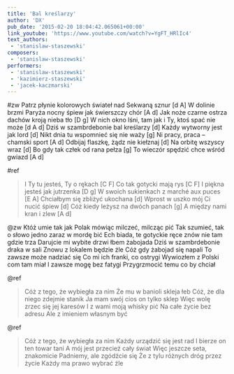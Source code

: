 ```yaml
---
title: 'Bal kreślarzy'
author: 'DX'
pub_date: '2015-02-20 18:04:42.065061+00:00'
link_youtube: 'https://www.youtube.com/watch?v=YgFT_HRlIc4'
text_authors:
 - 'stanislaw-staszewski'
composers:
 - 'stanislaw-staszewski'
performers:
 - 'stanislaw-staszewski'
 - 'kazimierz-staszewski'
 - 'jacek-kaczmarski'
---
```


#zw
Patrz płynie kolorowych świateł nad Sekwaną sznur [d A] 
W dolinie brzmi Paryża nocny śpiew jak świerszczy chór [A d] 
Jak noże czarne ostrza dachów kroją nieba tło [D g]
W nich okno lśni, tam jak i Ty, ktoś spać nie może [d A d] 
Dziś w szambrdebonie bal kreślarzy [d]
Każdy wytworny jest jak lord [d] 
Nikt dnia tu wspomnieć się nie waży [g] 
Ni pracy, praca – chamski sport [A d]
Odbijaj flaszkę, żądz nie kiełznaj [d] 
Na orbitę wszyscy wraz [d]
Bo gdy tak człek od rana pełza [g]
To wieczór spędzić chce wśród gwiazd [A d]

#ref
>I Ty tu jesteś, Ty o rękach [C F]
>Co tak gotycki mają rys [C F] 
>I piękna jesteś jak jutrzenka [D g] 
>W swoich sukienkach z marché aux puces [E A] 
>Chciałbym się zbliżyć ukochana [d]
>Wprost w uszko mój Ci nucić śpiew [d] 
>Cóż kiedy leżysz na dwóch panach [g]
>A między nami kran i zlew [A d]

@zw
Któż umie tak jak Polak mówiąc milczeć, milcząc pić
Tak szumieć, tak o słowo jedno zaraz w mordę bić
Ech biada, te gotyckie ręce znów nie tam gdzie trza
Darujcie mi wybite drzwi łbem żabojada
Dziś w szambrdebonie draka w sali
Znowu z lokalem będzie źle 
Cóż gdy żabojad się napali 
To zawsze może nadziać się 
Co mi ich franki, co ostrygi
Wywiozłem z Polski com tam miał
I zawsze mogę bez fatygi 
Przygrzmocić temu co by chciał

@ref
>Cóż z tego, że wybiegła za nim 
>Że mu w banioli skleja łeb
>Cóż, że dla niego zdejmie stanik 
>Ja mam swój cios on tylko sklep
>Więc wolę zrzec się jej karesów
>I z wami moją whisky pić
>Na całe życie bez adresu
>Ale z imieniem własnym być 

@ref
>Cóż z tego, że wybiegła za nim
>Każdy urządzić się jest rad 
>I bierze on ten towar tani
>A mój jest przecież cały świat 
>Więc jeszcze seta, znakomicie 
>Padniemy, ale zgódźcie się
>Że z tylu różnych dróg przez życie
>Każdy ma prawo wybrać źle